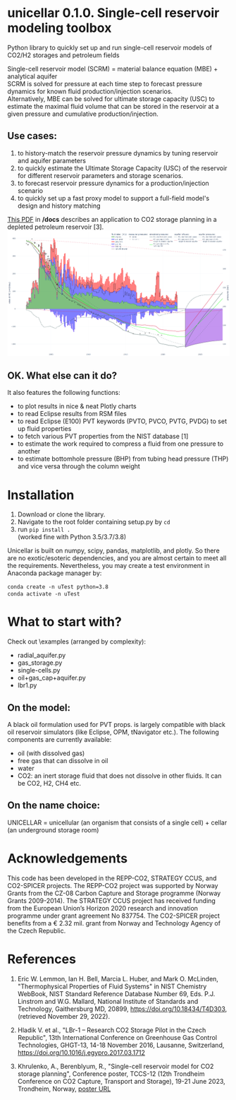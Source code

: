 # unicellar 0.1.0. Single-cell reservoir modeling toolbox
Python library to quickly set up and run single-cell reservoir models of CO2/H2 storages and petroleum fields

Single-cell reservoir model (SCRM) = material balance equation (MBE) + analytical aquifer  
SCRM is solved for pressure at each time step to forecast pressure dynamics for known fluid production/injection scenarios.  
Alternatively, MBE can be solved for ultimate storage capacity (USC) to estimate the maximal fluid volume that can be stored in the reservoir at a given pressure and cumulative production/injection.

## Use cases:
1. to history-match the reservoir pressure dynamics by tuning reservoir and aquifer parameters
2. to quickly estimate the Ultimate Storage Capacity (USC) of the reservoir
for different reservoir parameters and storage scenarios.
3. to forecast reservoir pressure dynamics for a production/injection scenario
4. to quickly set up a fast proxy model to support a full-field model's design and history matching  

[This PDF](/docs/TCCS12/2023.02%20-%20TCCS12%20-%20SCRM%20for%20CO2%20storage%20planning_revised.pdf) in **/docs** describes an application to CO2 storage planning in a depleted petroleum reservoir [3].
![fig2](/docs/TCCS12/fig2.png)

## OK. What else can it do?
It also features the following functions:
- to plot results in nice & neat Plotly charts 
- to read Eclipse results from RSM files
- to read Eclipse (E100) PVT keywords (PVTO, PVCO, PVTG, PVDG) to set up fluid 
properties
- to fetch various PVT properties from the NIST database [1] 
- to estimate the work required to compress a fluid from one pressure to another
- to estimate bottomhole pressure (BHP) from tubing head pressure (THP) and vice versa through the column weight

# Installation  
1. Download or clone the library. 
2. Navigate to the root folder containing setup.py by `cd`
3. run `pip install .`  
(worked fine with Python 3.5/3.7/3.8)

Unicellar is built on numpy, scipy, pandas, matplotlib, and plotly. 
So there are no exotic/esoteric dependencies, and you are almost certain to meet all the requirements. 
Nevertheless, you may create a test environment in Anaconda package manager by:
```
conda create -n uTest python=3.8
conda activate -n uTest
```

# What to start with?
Check out \examples (arranged by complexity):
* radial_aquifer.py
* gas_storage.py
* single-cells.py
* oil+gas_cap+aquifer.py
* lbr1.py

## On the model:
A black oil formulation used for PVT props. is largely compatible with black oil reservoir simulators (like Eclipse, OPM, tNavigator etc.). 
The following components are currently available:
- oil (with dissolved gas)
- free gas that can dissolve in oil
- water
- CO2: an inert storage fluid that does not dissolve in other fluids. It can be CO2, H2, CH4 etc. 

## On the name choice:
UNICELLAR = unicellular (an organism that consists of a single cell) + 
cellar (an underground storage room)

# Acknowledgements
This code has been developed in the REPP-CO2, STRATEGY CCUS, and CO2-SPICER projects.
The REPP-CO2 project was supported by Norway Grants from the CZ-08 Carbon Capture and Storage programme (Norway Grants 2009-2014). The STRATEGY CCUS project has received funding from the European Union’s Horizon 2020 research and innovation programme under grant agreement No 837754. The CO2-SPICER project benefits from a € 2.32 mil. grant from Norway and Technology Agency of the Czech Republic. 


# References
1. Eric W. Lemmon, Ian H. Bell, Marcia L. Huber, and Mark O. McLinden, 
    "Thermophysical Properties of Fluid Systems"  in NIST Chemistry WebBook, 
    NIST Standard Reference Database Number 69, 
    Eds. P.J. Linstrom and W.G. Mallard, National Institute of Standards and Technology, 
    Gaithersburg MD, 20899, https://doi.org/10.18434/T4D303, (retrieved November 29, 2022).

2. Hladik V. et al., "LBr-1 – Research CO2 Storage Pilot in the Czech Republic",  13th International Conference on Greenhouse Gas Control Technologies, GHGT-13, 14-18 November 2016, Lausanne, Switzerland, https://doi.org/10.1016/j.egypro.2017.03.1712

3. Khrulenko, A., Berenblyum, R., "Single-cell reservoir model for CO2 storage planning", Conference poster, TCCS-12 (12th Trondheim Conference on CO2 Capture, Transport and Storage), 19-21 June 2023, Trondheim, Norway,
   [poster URL](https://co2-spicer.geology.cz/sites/default/files/2023-08/250_poster_Khrulenko_SCRM%20for%20CO2%20storage%20planning.pdf)
